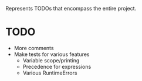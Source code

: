 Represents TODOs that encompass the entire project.

# TODO
 - More comments
 - Make tests for various features
    - Variable scope/printing
    - Precedence for expressions
    - Various RuntimeErrors